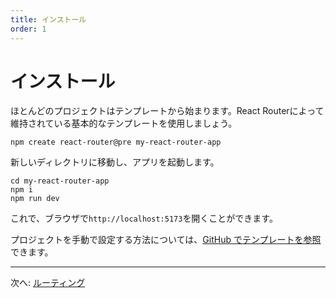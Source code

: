 ```yaml
---
title: インストール
order: 1
---
```


# インストール

ほとんどのプロジェクトはテンプレートから始まります。React Routerによって維持されている基本的なテンプレートを使用しましょう。

```shellscript nonumber
npm create react-router@pre my-react-router-app
```

新しいディレクトリに移動し、アプリを起動します。

```shellscript nonumber
cd my-react-router-app
npm i
npm run dev
```

これで、ブラウザで`http://localhost:5173`を開くことができます。

プロジェクトを手動で設定する方法については、[GitHub でテンプレートを参照](https://github.com/remix-run/react-router/tree/dev/templates/basic)できます。

<!-- TODO: コミュニティテンプレートの探し方と使い方を示す -->

---

次へ: [ルーティング](./routing)

[manual_usage]: ../how-to/manual-usage

